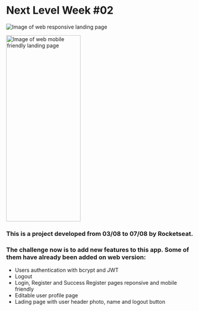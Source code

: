 # Next Level Week #02

![Image of web responsive landing page](https://photos.google.com/share/AF1QipPU0G4CjqIm7iya9M1-eU06ca-76TThqckztl877hVMnEyrh5zi_-MKZs4qRC0Now/photo/AF1QipPlvYw1zQKHzjKRsTNtdq-jou44EXlwX9Xbx0D1?key=NnZlVmozWVBsYmpyMDFRa3VPb0tCdUJBS0xYcW13)

<img src="https://uploaddeimagens.com.br/images/002/837/879/original/Screenshot_2020-08-19_Proffy%281%29.png?1597868794" alt="Image of web mobile friendly landing page" width="200" height="500">

###  This is a project developed from 03/08 to 07/08 by Rocketseat.
###  The challenge now is to add new features to this app. Some of them have already been added on web version: 

- Users authentication with bcrypt and JWT
- Logout 
- Login, Register and Success Register pages reponsive and mobile friendly
- Editable user profile page
- Lading page with user header photo, name and logout button

